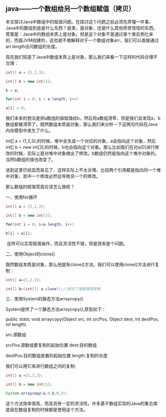 ## java——一个数组给另一个数组赋值（拷贝）

本文探讨Java中数组中的赋值问题。在探讨这个问题之前必须先弄懂一件事，Java中的数组到底是什么东西？是类，是对象，还是什么其他奇奇怪怪的东西。答案是：Java中的数组本质上是对象。但是这个对象不是通过某个类实例化来的，而是JVM创建的，这也就不难解释对于一个数组对象arr，我们可以直接通过arr.length访问数组的长度。

现在我们知道了Java中数组本质上是对象，那么我们来看一下这样的代码合理不合理：

```java
int[] a = {1,2,3};

int[] b = new int[3];

b = a;

for(int i = 0; i < a.length; i++)

a[i] = 0;
```

​        我们本来的想法是把a数组的值赋值给b，然后将a数组清零，但是我们会发现a，b数组都被清零了。
​    既然数组本质是对象，那么我们来分析一下这两句代码在Java内存模型中发生了什么。

int[] a = {1,2,3};的时候，堆中会生成一个对应的对象，a会指向这个对象，然后int[] b = new int[3];的时候，b也会指向这个对象。那么比如我们在对a[0]进行修改的时候，实际上是对堆中对象做出了修改。b数组仍然是指向这个堆中对象的，当然b数组的值也改变了。

说到这里已经显而易见了，这样实际上不太合理，比较两个引用都是指向同一个堆中对象，其中一个修改必然会导致另一个的修改。

那么数组的赋值究竟应该怎么做呢？

一、使用for循环

```java
int[] a = {1,2,3};

int[] b = new int[3];

for(int i = 0; i<a.length; i++)

b[i] = a[i];
```

​    这样可以实现赋值操作，而且灵活性不错，但是效率是个问题。

 

二、使用Object的clone()

既然数组本质是对象，那么他就有clone()方法。我们可以使用clone()方法进行复制：

```java
int[] a={1,2,3};

int[] b=(int[]) a.clone();//别忘了强制类型转换
```

三、使用System的静态方法arraycopy()

 

System提供了一个静态方法arraycopy(),原型如下：

public static void arraycopy(Object src, int srcPos, Object dest, int destPos, int length)

src:源数组

srcPos:源数组要复制的起始位置
dest:目的数组

destPos:目的数组放置的起始位置
length:复制的长度

我们可以用它来进行数组之间的复制:

```java
int[] a ={1,2,3};

int[] b = new int[3];

System.arraycopy(a,0,b,0,3);
```

​    这个方法效率很高，而且具有一定的灵活性。许多基于数组实现的Java的集合类底层在数组复制的时候都是使用这个方法。